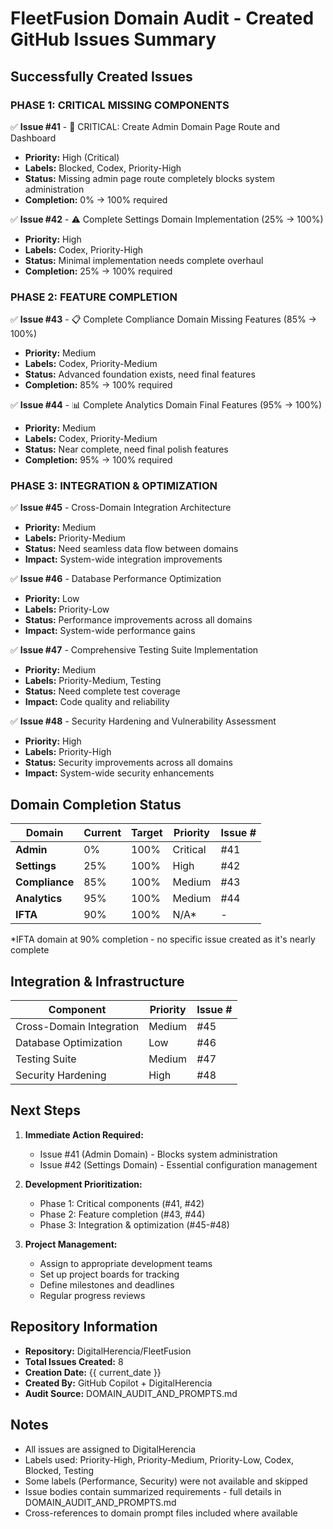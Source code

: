 # FleetFusion Domain Audit - Created GitHub Issues Summary

## Successfully Created Issues

### PHASE 1: CRITICAL MISSING COMPONENTS

✅ **Issue #41** - 🚨 CRITICAL: Create Admin Domain Page Route and Dashboard

- **Priority:** High (Critical)
- **Labels:** Blocked, Codex, Priority-High
- **Status:** Missing admin page route completely blocks system administration
- **Completion:** 0% → 100% required

✅ **Issue #42** - ⚠️ Complete Settings Domain Implementation (25% → 100%)

- **Priority:** High
- **Labels:** Codex, Priority-High
- **Status:** Minimal implementation needs complete overhaul
- **Completion:** 25% → 100% required

### PHASE 2: FEATURE COMPLETION

✅ **Issue #43** - 📋 Complete Compliance Domain Missing Features (85% → 100%)

- **Priority:** Medium
- **Labels:** Codex, Priority-Medium
- **Status:** Advanced foundation exists, need final features
- **Completion:** 85% → 100% required

✅ **Issue #44** - 📊 Complete Analytics Domain Final Features (95% → 100%)

- **Priority:** Medium
- **Labels:** Codex, Priority-Medium
- **Status:** Near complete, need final polish features
- **Completion:** 95% → 100% required

### PHASE 3: INTEGRATION & OPTIMIZATION

✅ **Issue #45** - Cross-Domain Integration Architecture

- **Priority:** Medium
- **Labels:** Priority-Medium
- **Status:** Need seamless data flow between domains
- **Impact:** System-wide integration improvements

✅ **Issue #46** - Database Performance Optimization

- **Priority:** Low
- **Labels:** Priority-Low
- **Status:** Performance improvements across all domains
- **Impact:** System-wide performance gains

✅ **Issue #47** - Comprehensive Testing Suite Implementation

- **Priority:** Medium
- **Labels:** Priority-Medium, Testing
- **Status:** Need complete test coverage
- **Impact:** Code quality and reliability

✅ **Issue #48** - Security Hardening and Vulnerability Assessment

- **Priority:** High
- **Labels:** Priority-High
- **Status:** Security improvements across all domains
- **Impact:** System-wide security enhancements

## Domain Completion Status

| Domain         | Current | Target | Priority | Issue # |
| -------------- | ------- | ------ | -------- | ------- |
| **Admin**      | 0%      | 100%   | Critical | #41     |
| **Settings**   | 25%     | 100%   | High     | #42     |
| **Compliance** | 85%     | 100%   | Medium   | #43     |
| **Analytics**  | 95%     | 100%   | Medium   | #44     |
| **IFTA**       | 90%     | 100%   | N/A\*    | -       |

\*IFTA domain at 90% completion - no specific issue created as it's nearly complete

## Integration & Infrastructure

| Component                | Priority | Issue # |
| ------------------------ | -------- | ------- |
| Cross-Domain Integration | Medium   | #45     |
| Database Optimization    | Low      | #46     |
| Testing Suite            | Medium   | #47     |
| Security Hardening       | High     | #48     |

## Next Steps

1. **Immediate Action Required:**

   - Issue #41 (Admin Domain) - Blocks system administration
   - Issue #42 (Settings Domain) - Essential configuration management

2. **Development Prioritization:**

   - Phase 1: Critical components (#41, #42)
   - Phase 2: Feature completion (#43, #44)
   - Phase 3: Integration & optimization (#45-#48)

3. **Project Management:**
   - Assign to appropriate development teams
   - Set up project boards for tracking
   - Define milestones and deadlines
   - Regular progress reviews

## Repository Information

- **Repository:** DigitalHerencia/FleetFusion
- **Total Issues Created:** 8
- **Creation Date:** {{ current_date }}
- **Created By:** GitHub Copilot + DigitalHerencia
- **Audit Source:** DOMAIN_AUDIT_AND_PROMPTS.md

## Notes

- All issues are assigned to DigitalHerencia
- Labels used: Priority-High, Priority-Medium, Priority-Low, Codex, Blocked, Testing
- Some labels (Performance, Security) were not available and skipped
- Issue bodies contain summarized requirements - full details in DOMAIN_AUDIT_AND_PROMPTS.md
- Cross-references to domain prompt files included where available
